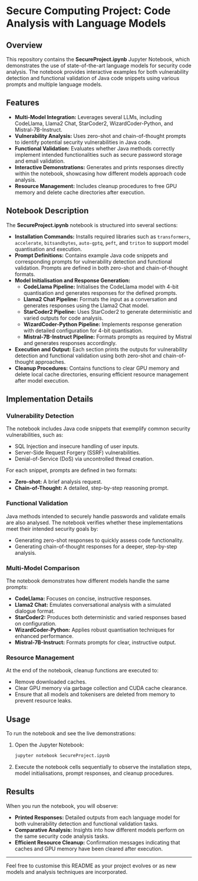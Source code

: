 # Secure Computing Project: Code Analysis with Language Models

## Overview

This repository contains the **SecureProject.ipynb** Jupyter Notebook, which demonstrates the use of state-of-the-art language models for security code analysis. The notebook provides interactive examples for both vulnerability detection and functional validation of Java code snippets using various prompts and multiple language models.

## Features

- **Multi-Model Integration:** Leverages several LLMs, including CodeLlama, Llama2 Chat, StarCoder2, WizardCoder-Python, and Mistral-7B-Instruct.
- **Vulnerability Analysis:** Uses zero-shot and chain-of-thought prompts to identify potential security vulnerabilities in Java code.
- **Functional Validation:** Evaluates whether Java methods correctly implement intended functionalities such as secure password storage and email validation.
- **Interactive Demonstrations:** Generates and prints responses directly within the notebook, showcasing how different models approach code analysis.
- **Resource Management:** Includes cleanup procedures to free GPU memory and delete cache directories after execution.

## Notebook Description

The **SecureProject.ipynb** notebook is structured into several sections:

- **Installation Commands:** Installs required libraries such as `transformers`, `accelerate`, `bitsandbytes`, `auto-gptq`, `peft`, and `triton` to support model quantisation and execution.
- **Prompt Definitions:** Contains example Java code snippets and corresponding prompts for vulnerability detection and functional validation. Prompts are defined in both zero-shot and chain-of-thought formats.
- **Model Initialisation and Response Generation:**  
  - **CodeLlama Pipeline:** Initialises the CodeLlama model with 4-bit quantisation and generates responses for the defined prompts.  
  - **Llama2 Chat Pipeline:** Formats the input as a conversation and generates responses using the Llama2 Chat model.
  - **StarCoder2 Pipeline:** Uses StarCoder2 to generate deterministic and varied outputs for code analysis.
  - **WizardCoder-Python Pipeline:** Implements response generation with detailed configuration for 4-bit quantisation.
  - **Mistral-7B-Instruct Pipeline:** Formats prompts as required by Mistral and generates responses accordingly.
- **Execution and Output:** Each section prints the outputs for vulnerability detection and functional validation using both zero-shot and chain-of-thought approaches.
- **Cleanup Procedures:** Contains functions to clear GPU memory and delete local cache directories, ensuring efficient resource management after model execution.

## Implementation Details

### Vulnerability Detection

The notebook includes Java code snippets that exemplify common security vulnerabilities, such as:
- SQL Injection and insecure handling of user inputs.
- Server-Side Request Forgery (SSRF) vulnerabilities.
- Denial-of-Service (DoS) via uncontrolled thread creation.

For each snippet, prompts are defined in two formats:
- **Zero-shot:** A brief analysis request.
- **Chain-of-Thought:** A detailed, step-by-step reasoning prompt.

### Functional Validation

Java methods intended to securely handle passwords and validate emails are also analysed. The notebook verifies whether these implementations meet their intended security goals by:
- Generating zero-shot responses to quickly assess code functionality.
- Generating chain-of-thought responses for a deeper, step-by-step analysis.

### Multi-Model Comparison

The notebook demonstrates how different models handle the same prompts:
- **CodeLlama:** Focuses on concise, instructive responses.
- **Llama2 Chat:** Emulates conversational analysis with a simulated dialogue format.
- **StarCoder2:** Produces both deterministic and varied responses based on configuration.
- **WizardCoder-Python:** Applies robust quantisation techniques for enhanced performance.
- **Mistral-7B-Instruct:** Formats prompts for clear, instructive output.

### Resource Management

At the end of the notebook, cleanup functions are executed to:
- Remove downloaded caches.
- Clear GPU memory via garbage collection and CUDA cache clearance.
- Ensure that all models and tokenisers are deleted from memory to prevent resource leaks.

## Usage

To run the notebook and see the live demonstrations:

1. Open the Jupyter Notebook:
   ```bash
   jupyter notebook SecureProject.ipynb
   ```
2. Execute the notebook cells sequentially to observe the installation steps, model initialisations, prompt responses, and cleanup procedures.

## Results

When you run the notebook, you will observe:
- **Printed Responses:** Detailed outputs from each language model for both vulnerability detection and functional validation tasks.
- **Comparative Analysis:** Insights into how different models perform on the same security code analysis tasks.
- **Efficient Resource Cleanup:** Confirmation messages indicating that caches and GPU memory have been cleared after execution.

---

Feel free to customise this README as your project evolves or as new models and analysis techniques are incorporated.